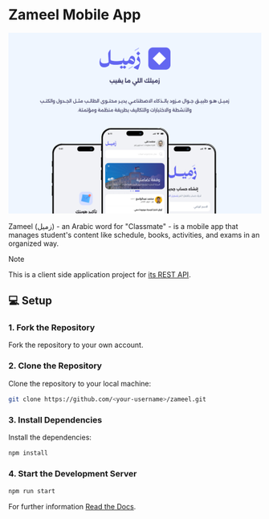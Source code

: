 # Zameel Mobile App

<p align="center">
  <img src="./src/assets/zameel-banner.png" alt="Zameel Banner"/>
</p>

Zameel (زميل) - an Arabic word for "Classmate" - is a mobile app that manages student's content like schedule, books, activities, and exams in an organized way.

> [!NOTE]  
> This is a client side application project for [its REST API](https://github.com/Mahmood-Ahmed-Alqirshy/zameel-rest-api).

## 💻 Setup

### 1. Fork the Repository

Fork the repository to your own account.

### 2. Clone the Repository

Clone the repository to your local machine:

```sh
git clone https://github.com/<your-username>/zameel.git
```

### 3. Install Dependencies

Install the dependencies:

```sh
npm install
```

### 4. Start the Development Server

```sh
npm run start
```

For further information [Read the Docs](https://khateeboveskey.github.io/zameel-docs/).
